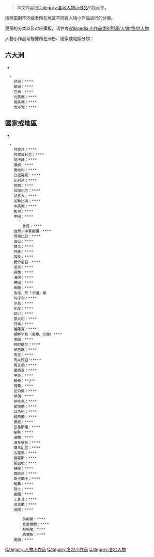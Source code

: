 > 本文内容由[Category:各地人物小作品](https://zh.wikipedia.org/wiki/Category:各地人物小作品)转换而来。


按照国别不同或者所在地区不同将人物小作品进行的分类。

更细的分类以及对应模板，请参考[Wikipedia:小作品类别列表/人物\#各地人物](https://zh.wikipedia.org/wiki/Wikipedia:小作品类别列表/人物#各地人物 "wikilink")

人物小作品可根據所在洲份、國家或地區分類：

## 六大洲

  -

      -
        非洲：****
        歐洲：****
        亞洲：****
        北美洲：****
        南美洲：****
        大洋洲：****

## 國家或地區

  -

      -
        阿富汗：****
        阿爾及利亞：****
        阿根廷：****
        澳洲：****
        奧地利：****
        白俄羅斯：****
        比利時：****
        巴西：****
        保加利亞：****
        加拿大：****
        加勒比海：****
        中美洲：****
        智利：****
        中國：****
          -
            香港：****
        台灣／中華民國：****
        哥倫比亞：****
        古巴：****
        捷克：****
        丹麥：****
        埃及：****
        愛沙尼亞：****
        斐濟：****
        芬蘭：****
        法國：****
        德國：****
        希臘：****
        香港，見「中國」欄
        匈牙利：****
        冰島：****
        印度：****
        印尼：****
        意大利：****
        日本：****
        哈薩克：****
        朝鮮半島（南韓、北韓）****
        老撾：****
        拉脫維亞：****
        黎巴嫩：****
        馬里：****
        馬來西亞::****
        馬其頓：****
        墨西哥：****
        中東：****
        緬甸：**}**
        荷蘭：****
        尼泊爾：****
        伊朗：****
        伊拉克：****
        愛爾蘭：****
        以色列：****
        紐西蘭：****
        挪威：****
        巴基斯坦：****
        秘魯：****
        波蘭：****
        波多黎各：****
        羅馬尼亞：****
        古羅馬：****
        俄羅斯：****
        新加坡：****
        蘇聯：****
        西班牙：****
        斯里蘭卡：****
        瑞典：****
        瑞士：****
        泰國：****
        土耳其：****
        烏克蘭：****
        英國：****
          -
            英格蘭：****
            北愛爾蘭：****
            蘇格蘭：****
            威爾斯：****
        美國：****

[Category:人物小作品](https://zh.wikipedia.org/wiki/Category:人物小作品 "wikilink") [Category:各地小作品](https://zh.wikipedia.org/wiki/Category:各地小作品 "wikilink") [Category:各地人物](https://zh.wikipedia.org/wiki/Category:各地人物 "wikilink")